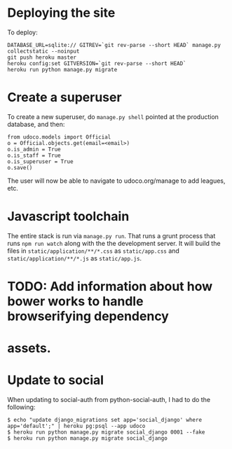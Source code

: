 Deploying the site
==================

To deploy:

    DATABASE_URL=sqlite:// GITREV=`git rev-parse --short HEAD` manage.py collectstatic --noinput
    git push heroku master
    heroku config:set GITVERSION=`git rev-parse --short HEAD`
    heroku run python manage.py migrate

Create a superuser
==================

To create a new superuser, do `manage.py shell` pointed at the production database, and
then:

    from udoco.models import Official
    o = Official.objects.get(email=<email>)
    o.is_admin = True
    o.is_staff = True
    o.is_superuser = True
    o.save()

The user will now be able to navigate to udoco.org/manage to add leagues, etc.


Javascript toolchain
====================

The entire stack is run via `manage.py run`. That runs a grunt process that runs
`npm run watch` along with the the development server. It will build the files in
`static/application/**/*.css` as `static/app.css` and `static/application/**/*.js` as
`static/app.js`.

# TODO: Add information about how bower works to handle browserifying dependency
# assets.


Update to social
================

When updating to social-auth from python-social-auth, I had to do the following:

    $ echo "update django_migrations set app='social_django' where app='default';" | heroku pg:psql --app udoco
    $ heroku run python manage.py migrate social_django 0001 --fake
    $ heroku run python manage.py migrate social_django
